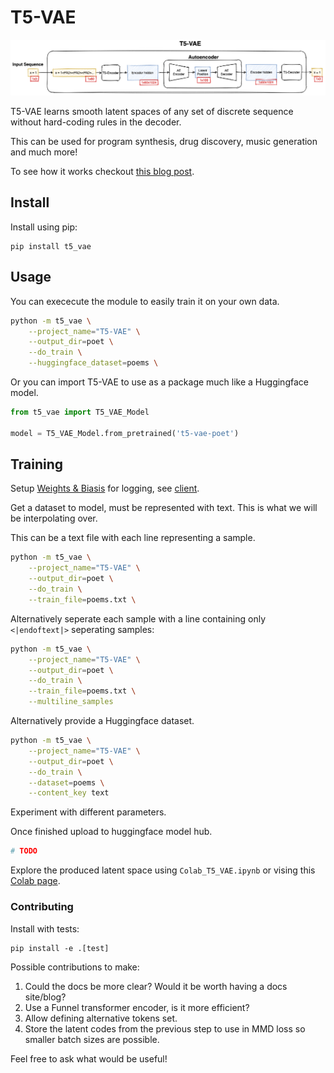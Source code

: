 # T5-VAE

![Diagram of the a State Autoencoder](t5-vae.png)

T5-VAE learns smooth latent spaces of any set of discrete sequence without hard-coding rules in the decoder.

This can be used for program synthesis, drug discovery, music generation and much more!

To see how it works checkout [this blog post](https://fraser-greenlee.github.io/2020/08/13/Transformers-as-Variational-Autoencoders.html).

## Install

Install using pip:
```
pip install t5_vae
```

## Usage

You can exececute the module to easily train it on your own data.
```bash
python -m t5_vae \
    --project_name="T5-VAE" \
    --output_dir=poet \
    --do_train \
    --huggingface_dataset=poems \
```
Or you can import T5-VAE to use as a package much like a Huggingface model.
```python
from t5_vae import T5_VAE_Model

model = T5_VAE_Model.from_pretrained('t5-vae-poet')
```
## Training
Setup [Weights & Biasis](https://app.wandb.ai/) for logging, see [client](https://github.com/wandb/client).

Get a dataset to model, must be represented with text. This is what we will be interpolating over.

This can be a text file with each line representing a sample.
```bash
python -m t5_vae \
    --project_name="T5-VAE" \
    --output_dir=poet \
    --do_train \
    --train_file=poems.txt \
```
Alternatively seperate each sample with a line containing only `<|endoftext|>` seperating samples:
```bash
python -m t5_vae \
    --project_name="T5-VAE" \
    --output_dir=poet \
    --do_train \
    --train_file=poems.txt \
    --multiline_samples
```
Alternatively provide a Huggingface dataset.
```bash
python -m t5_vae \
    --project_name="T5-VAE" \
    --output_dir=poet \
    --do_train \
    --dataset=poems \
    --content_key text
```

Experiment with different parameters.

Once finished upload to huggingface model hub.

```bash
# TODO
```

Explore the produced latent space using `Colab_T5_VAE.ipynb` or vising this [Colab page](TODO).

### Contributing

Install with tests:
```
pip install -e .[test]
```

Possible contributions to make:
1. Could the docs be more clear? Would it be worth having a docs site/blog?
2. Use a Funnel transformer encoder, is it more efficient?
3. Allow defining alternative tokens set.
4. Store the latent codes from the previous step to use in MMD loss so smaller batch sizes are possible.

Feel free to ask what would be useful!
